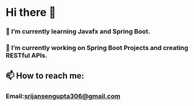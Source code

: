 # Hi there 👋

### 🌱 I’m currently learning Javafx and Spring Boot.
### 🔭 I’m currently working on Spring Boot Projects and creating RESTful APIs.
## 📫 How to reach me:
### Email:srijansengupta306@gmail.com
<!--
**Srijan-Sengupta/Srijan-Sengupta** is a ✨ _special_ ✨ repository because its `README.md` (this file) appears on your GitHub profile.

Here are some ideas to get you started:

- 🔭 I’m currently working on ...
- 🌱 I’m currently learning ...
- 👯 I’m looking to collaborate on ...
- 🤔 I’m looking for help with ...
- 💬 Ask me about ...
- 📫 How to reach me: ...
- 😄 Pronouns: ...
- ⚡ Fun fact: ...
-->
